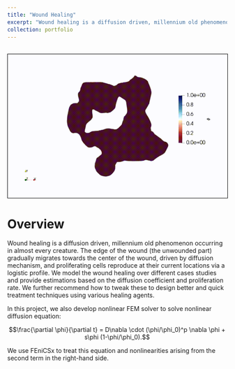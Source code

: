 ```yaml
---
title: "Wound Healing"
excerpt: "Wound healing is a diffusion driven, millennium old phenomenon occurring in almost every creature.<br/><img src='/images/projects/woundHealing//wound_healing.gif' width='600' style='border:1px solid #000000'>"
collection: portfolio
---
```


<br/><img src='/images/projects/woundHealing//wound_healing.gif' width='600' style='border:1px solid #000000'>

Overview
=========
Wound healing is a diffusion driven, millennium old phenomenon occurring in almost every creature. The edge of the wound (the unwounded part) gradually migrates towards the center of the wound, driven by diffusion mechanism, and proliferating cells reproduce at their current locations via a logistic profile. We model the wound healing over different cases studies and provide estimations based on the diffusion coefficient and proliferation rate. We further recommend how to tweak these to design better and quick treatment techniques using various healing agents.

In this project, we also develop nonlinear FEM solver to solve nonlinear diffusion equation:

$$\frac{\partial \phi}{\partial t} =  D\nabla \cdot (\phi/\phi_0)^p \nabla \phi + s\phi (1-\phi/\phi_0).$$

We use FEniCSx to treat this equation and nonlinearities arising from the second term in the right-hand side.
